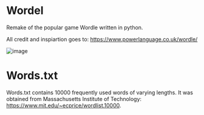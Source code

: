 # Wordel
Remake of the popular game Wordle written in python.

All credit and inspiartion goes to: https://www.powerlanguage.co.uk/wordle/

![image](https://user-images.githubusercontent.com/57397563/152904131-d7ecd7b8-a17c-4b78-9244-ff4a1023d11f.png)

# Words.txt
Words.txt contains 10000 frequently used words of varying lengths. It was obtained from Massachusetts Institute of Technology: https://www.mit.edu/~ecprice/wordlist.10000. 
